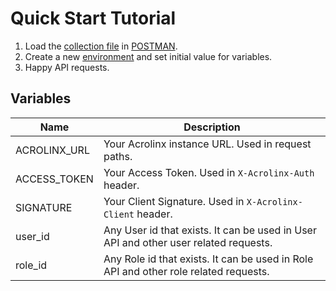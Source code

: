 # Quick Start Tutorial

1. Load the [collection file](Acrolinx-API.postman_collection.json) in [POSTMAN](https://www.getpostman.com/).
2. Create a new [environment](https://learning.postman.com/docs/sending-requests/managing-environments/) and set initial value for variables.
3. Happy API requests.  
  

## Variables

| Name         | Description                                                                          |
| ------------ | ------------------------------------------------------------------------------------ |
| ACROLINX_URL | Your Acrolinx instance URL. Used in request paths.                                   |
| ACCESS_TOKEN | Your Access Token. Used in `X-Acrolinx-Auth` header.                                 |
| SIGNATURE    | Your Client Signature. Used in `X-Acrolinx-Client` header.                           |
| user_id      | Any User id that exists. It can be used in User API and other user related requests. |
| role_id      | Any Role id that exists. It can be used in Role API and other role related requests. |

